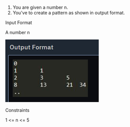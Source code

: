 1. You are given a number n.
2. You've to create a pattern as shown in output format.

Input Format

A number n

![img.png](img.png)

Constraints

1 <= n <= 5
